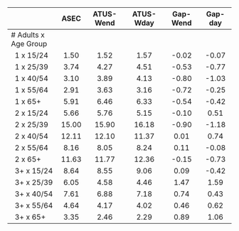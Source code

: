 
|                      |         ASEC |    ATUS-Wend |    ATUS-Wday |     Gap-Wend |      Gap-day |
| -------------------- | :----------: | :----------: | :----------: | :----------: | :----------: |
| # Adults x Age Group |              |              |              |              |              |
| &nbsp;&nbsp;1 x 15/24 |         1.50 |         1.52 |         1.57 |        -0.02 |        -0.07 |
| &nbsp;&nbsp;1 x 25/39 |         3.74 |         4.27 |         4.51 |        -0.53 |        -0.77 |
| &nbsp;&nbsp;1 x 40/54 |         3.10 |         3.89 |         4.13 |        -0.80 |        -1.03 |
| &nbsp;&nbsp;1 x 55/64 |         2.91 |         3.63 |         3.16 |        -0.72 |        -0.25 |
| &nbsp;&nbsp;1 x 65+  |         5.91 |         6.46 |         6.33 |        -0.54 |        -0.42 |
| &nbsp;&nbsp;2 x 15/24 |         5.66 |         5.76 |         5.15 |        -0.10 |         0.51 |
| &nbsp;&nbsp;2 x 25/39 |        15.00 |        15.90 |        16.18 |        -0.90 |        -1.18 |
| &nbsp;&nbsp;2 x 40/54 |        12.11 |        12.10 |        11.37 |         0.01 |         0.74 |
| &nbsp;&nbsp;2 x 55/64 |         8.16 |         8.05 |         8.24 |         0.11 |        -0.08 |
| &nbsp;&nbsp;2 x 65+  |        11.63 |        11.77 |        12.36 |        -0.15 |        -0.73 |
| &nbsp;&nbsp;3+ x 15/24 |         8.64 |         8.55 |         9.06 |         0.09 |        -0.42 |
| &nbsp;&nbsp;3+ x 25/39 |         6.05 |         4.58 |         4.46 |         1.47 |         1.59 |
| &nbsp;&nbsp;3+ x 40/54 |         7.61 |         6.88 |         7.18 |         0.74 |         0.43 |
| &nbsp;&nbsp;3+ x 55/64 |         4.64 |         4.17 |         4.02 |         0.46 |         0.62 |
| &nbsp;&nbsp;3+ x 65+ |         3.35 |         2.46 |         2.29 |         0.89 |         1.06 |


